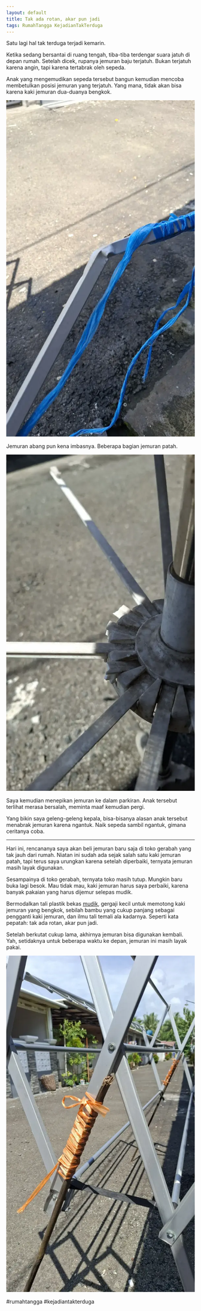 ```yaml
---
layout: default
title: Tak ada rotan, akar pun jadi
tags: RumahTangga KejadianTakTerduga
---
```


Satu lagi hal tak terduga terjadi kemarin.

Ketika sedang bersantai di ruang tengah, tiba-tiba terdengar suara jatuh di depan rumah. Setelah dicek, rupanya jemuran baju terjatuh. Bukan terjatuh karena angin, tapi karena tertabrak oleh sepeda.

Anak yang mengemudikan sepeda tersebut bangun kemudian mencoba membetulkan posisi jemuran yang terjatuh. Yang mana, tidak akan bisa karena kaki jemuran dua-duanya bengkok.

![dceedefd-4225-4043-8738-5ef2b5c65f06](/assets/images/2025/dceedefd-4225-4043-8738-5ef2b5c65f06.webp)

Jemuran abang pun kena imbasnya. Beberapa bagian jemuran patah.

![9bd5cd53-584c-4b3f-9def-ca4548e2a2c4](/assets/images/2025/9bd5cd53-584c-4b3f-9def-ca4548e2a2c4.webp)

Saya kemudian menepikan jemuran ke dalam parkiran. Anak tersebut terlihat merasa bersalah, meminta maaf kemudian pergi.

Yang bikin saya geleng-geleng kepala, bisa-bisanya alasan anak tersebut menabrak jemuran karena ngantuk. Naik sepeda sambil ngantuk, gimana ceritanya coba.

***

Hari ini, rencananya saya akan beli jemuran baru saja di toko gerabah yang tak jauh dari rumah. Niatan ini sudah ada sejak salah satu kaki jemuran patah, tapi terus saya urungkan karena setelah diperbaiki, ternyata jemuran masih layak digunakan.

Sesampainya di toko gerabah, ternyata toko masih tutup. Mungkin baru buka lagi besok. Mau tidak mau, kaki jemuran harus saya perbaiki, karena banyak pakaian yang harus dijemur selepas mudik.

Bermodalkan tali plastik bekas [mudik](/mudik), gergaji kecil untuk memotong kaki jemuran yang bengkok, sebilah bambu yang cukup panjang sebagai pengganti kaki jemuran, dan ilmu tali temali ala kadarnya. Seperti kata pepatah: tak ada rotan, akar pun jadi.

Setelah berkutat cukup lama, akhirnya jemuran bisa digunakan kembali. Yah, setidaknya untuk beberapa waktu ke depan, jemuran ini masih layak pakai.

![8ddeb2f5-8f7d-4704-8094-b1357ae7a98f](/assets/images/2025/8ddeb2f5-8f7d-4704-8094-b1357ae7a98f.webp)

#rumahtangga #kejadiantakterduga

